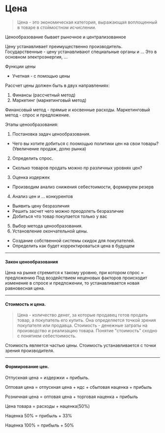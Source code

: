 # Цена

> Цена - это экономическая категория, выражающая воплощенный в товаре в стоймостном исчислении.

Ценообразование бывает рыночное и централизованное

Цену устанавливает преимущественно производитель.
Государственные - цену устанавливают специальные органы и ...
Это в основном электроэнергия, ...

Функции цены
* Учетная - с помощью цены 

Рассчет цены должен быть в двух направлениях:
1. Финансы (рассчетный метод)
2. Маркетинг (маркетинговый метод)

Финансовый метод - прямые и косвенные расходы. 
Маркетинговый метод - спрос и предложение.

Этапы ценообразования:
1. Постановка задач ценообразования.
  * Чего вы хотите добиться с поомощью политики цен на свои товары? (Увеличение продаж, долю рынка)
2. Определить спрос.
  * Сколько товаров продать можно пр различных уровнях цен?
3. Оценка издержек
  * Производим анализ снижения себестоимости, формируем резерв
4. Анализ цен и ... конкурентов
  * Выявить цену безразличия
  * Решить засчет чего можно преодолеть безразличие
  * Добиться что товар покупается только у вас
5. Выбор метода ценообразования.
6. Установление окончательной цены.
  * Создание собственной системы скидок для покупателей.
  * Определить как будет корректироваться цена в будущем

______
#### Закон ценообразования

Цена на рынке стремится к такому уровню, при котором спрос = предложению
Под воздействием неценовых факторов происходит изменение в спросе и предложении, то устанавливается новая равновесная цена.

______
#### Стоимость и цена.
> Цена - количество денег, за которые продавец готов продать товар, а покупатель его купить. Она определяется точкой зрения покупателя или продавца.
> Стоимость - денежные затраты на производство и реализацию товара. 
Понятие "стоимость" сходно с понятием себестоимость.

Стоимость является частью цены. Стоимость устанавливается с точки зрения производителя. 

______
#### Формирование цен.
Отпускная цена = издержки + прибыль.

Оптовая цена = отпускная цена + ндс + сбытовая наценка + прибыль

Розничная цена = оптовая цена + торговая наценка + прибыль

Цена товара = расходы + наценка(50%)

Наценка 50% = прибыль + 33%

Наценка 100% = прибыль + 50%
